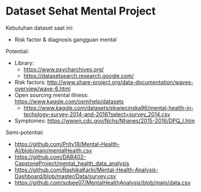 # Dataset Sehat Mental Project

Kebutuhan dataset saat ini:
* Risk factor & diagnosis gangguan mental

Potential:
* Library: 
  * https://www.psycharchives.org/
  * https://datasetsearch.research.google.com/ 
* Risk factors: http://www.share-project.org/data-documentation/waves-overview/wave-6.html
* Open sourcing mental illness: https://www.kaggle.com/osmihelp/datasets
  * https://www.kaggle.com/datasets/ekwiecinska96/mental-health-in-techology-survey-2014-and-2016?select=survey_2014.csv
* Symptomes: https://wwwn.cdc.gov/Nchs/Nhanes/2015-2016/DPQ_I.htm

Semi-potential:
* https://github.com/Prity18/Mental-Health-AI/blob/main/mentalHealth.csv
* https://github.com/DAB402-CapstoneProject/mental_health_data_analysis
* https://github.com/RashikaKarki/Mental-Health-Analysis-Dashboard/blob/master/Data/survey.csv 
* https://github.com/sobee07/MentalHealthAnalysis/blob/main/data.csv
